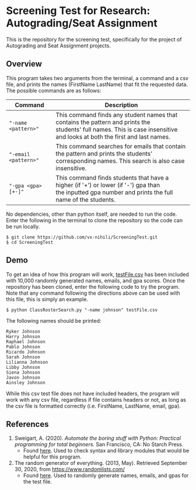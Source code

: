 # Screening Test for Research: Autograding/Seat Assignment
This is the repository for the screening test, specifically for the project of Autograding and Seat Assignment projects.

## Overview
This program takes two arguments from the terminal, a command and a csv file, and prints the names (FirstName LastName) that fit the requested data. The possible commands are as follows:

|      **Command**                                         |               **Description**             |
| -------------------------------------------------------- | ----------------------------------------- |
| `"-name <pattern>"`  | This command finds any student names that contains the pattern and prints the<br> students' full names. This is case insensitive and looks at both the first and last names. |
| `"-email <pattern>"` | This command searches for emails that contain the pattern and prints the students' <br>corresponding names. This search is also case insensitive.    |
| `"-gpa <gpa>[+-]"`   | This command finds students that have a higher (if '+') or lower (if '-') gpa than<br> the inputted gpa number and prints the full name of the students. |

No dependencies, other than python itself, are needed to run the code. Enter the following in the terminal to clone the repository so the code can be run locally.
```
$ git clone https://github.com/vx-nihili/ScreeningTest.git
$ cd ScreeningTest
```

## Demo
To get an idea of how this program will work, [testFile.csv](https://github.com/vx-nihili/ScreeningTest/blob/master/testFile.csv) has been included with 10,000 randomly generated names, emails, and gpa scores. Once the repository has been cloned, enter the following code to try the program. Note that any command following the directions above can be used with this file, this is simply an example.
```
$ python ClassRosterSearch.py "-name johnson" testFile.csv
```
The following names should be printed:
```
Ryker Johnson
Harry Johnson
Raphael Johnson
Pablo Johnson
Ricardo Johnson
Sarah Johnson
Lilianna Johnson
Libby Johnson
Siena Johnson
Javon Johnson
Ainsley Johnson
```
While this csv test file does not have included headers, the program will work with any csv file, regardless if file contains headers or not, as long as the csv file is formatted correctly (i.e. FirstName, LastName, email, gpa).

## References
1. Sweigart, A. (2020). *Automate the boring stuff with Python: Practical programming for total beginners.* San Francisco, CA: No Starch Press.
    - Found [here](https://automatetheboringstuff.com/). Used to check syntax and library modules that would be helpful for this program.
2. The random generator of everything. (2013, May). Retrieved September 30, 2020, from https://www.randomlists.com/
    - Found [here](https://www.randomlists.com/). Used to randomly generate names, emails, and gpas for the test file.
